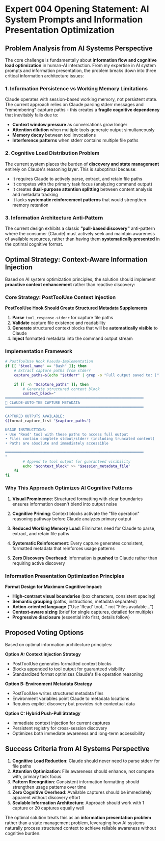 # Expert 004 Opening Statement: AI System Prompts and Information Presentation Optimization

## Problem Analysis from AI Systems Perspective

The core challenge is fundamentally about **information flow and cognitive load optimization** in human-AI interaction. From my expertise in AI system prompts and information presentation, the problem breaks down into three critical information architecture issues:

### 1. Information Persistence vs Working Memory Limitations

Claude operates with session-based working memory, not persistent state. The current approach relies on Claude parsing stderr messages and "remembering" capture paths - this creates a **fragile cognitive dependency** that inevitably fails due to:

- **Context window pressure** as conversations grow longer
- **Attention dilution** when multiple tools generate output simultaneously  
- **Memory decay** between tool invocations
- **Interference patterns** when stderr contains multiple file paths

### 2. Cognitive Load Distribution Problem

The current system places the burden of **discovery and state management** entirely on Claude's reasoning layer. This is suboptimal because:

- It requires Claude to actively parse, extract, and retain file paths
- It competes with the primary task focus (analyzing command output)
- It creates **dual-purpose attention splitting** between content analysis and metadata tracking
- It lacks **systematic reinforcement patterns** that would strengthen memory retention

### 3. Information Architecture Anti-Pattern

The current design exhibits a classic **"pull-based discovery"** anti-pattern where the consumer (Claude) must actively seek and maintain awareness of available resources, rather than having them **systematically presented** in the optimal cognitive format.

## Optimal Strategy: Context-Aware Information Injection

Based on AI system optimization principles, the solution should implement **proactive context enhancement** rather than reactive discovery:

### Core Strategy: PostToolUse Context Injection

**PostToolUse Hook Should Create Structured Metadata Supplements**

1. **Parse** `tool_response.stderr` for capture file paths
2. **Validate** capture file existence and readability  
3. **Generate** structured context blocks that will be **automatically visible** to Claude
4. **Inject** formatted metadata into the command output stream

### Implementation Framework

```bash
# PostToolUse Hook Pseudo-Implementation
if [[ "$tool_name" == "Bash" ]]; then
    # Extract capture paths from stderr
    capture_paths=$(echo "$stderr" | grep -o "Full output saved to: [^[:space:]]*" | cut -d' ' -f5-)
    
    if [[ -n "$capture_paths" ]]; then
        # Generate structured context block
        context_block="
═══════════════════════════════════════════════════════════════
🔄 CLAUDE-AUTO-TEE CAPTURE METADATA
═══════════════════════════════════════════════════════════════

CAPTURED OUTPUTS AVAILABLE:
$(format_capture_list "$capture_paths")

USAGE INSTRUCTIONS:
• Use 'Read' tool with these paths to access full output
• Files contain complete stdout/stderr (including truncated content)  
• Paths are absolute and immediately accessible

═══════════════════════════════════════════════════════════════
"
        # Append to tool output for guaranteed visibility
        echo "$context_block" >> "$session_metadata_file"
    fi
fi
```

### Why This Approach Optimizes AI Cognitive Patterns

1. **Visual Prominence**: Structured formatting with clear boundaries ensures information doesn't blend into output noise

2. **Cognitive Priming**: Context blocks activate the "file operation" reasoning pathway before Claude analyzes primary output

3. **Reduced Working Memory Load**: Eliminates need for Claude to parse, extract, and retain file paths

4. **Systematic Reinforcement**: Every capture generates consistent, formatted metadata that reinforces usage patterns

5. **Zero Discovery Overhead**: Information is **pushed** to Claude rather than requiring active discovery

### Information Presentation Optimization Principles

**Format Design for Maximum Cognitive Impact:**

- **High-contrast visual boundaries** (box characters, consistent spacing)
- **Semantic grouping** (paths, instructions, metadata separated)
- **Action-oriented language** ("Use 'Read' tool..." not "Files available...")
- **Context-aware sizing** (brief for single captures, detailed for multiple)
- **Progressive disclosure** (essential info first, details follow)

## Proposed Voting Options

Based on optimal information architecture principles:

**Option A: Context Injection Strategy**
- PostToolUse generates formatted context blocks
- Blocks appended to tool output for guaranteed visibility
- Standardized format optimizes Claude's file operation reasoning

**Option B: Environment Metadata Strategy**  
- PostToolUse writes structured metadata files
- Environment variables point Claude to metadata locations
- Requires explicit discovery but provides rich contextual data

**Option C: Hybrid Push-Pull Strategy**
- Immediate context injection for current captures
- Persistent registry for cross-session discovery
- Optimizes both immediate awareness and long-term accessibility

## Success Criteria from AI Systems Perspective

1. **Cognitive Load Reduction**: Claude should never need to parse stderr for file paths
2. **Attention Optimization**: File awareness should enhance, not compete with, primary task focus  
3. **Pattern Recognition**: Consistent information formatting should strengthen usage patterns over time
4. **Zero Cognitive Overhead**: Available captures should be immediately apparent without discovery effort
5. **Scalable Information Architecture**: Approach should work with 1 capture or 20 captures equally well

The optimal solution treats this as an **information presentation problem** rather than a state management problem, leveraging how AI systems naturally process structured context to achieve reliable awareness without cognitive burden.